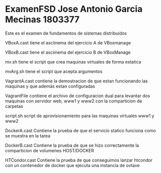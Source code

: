 # ExamenFSD Jose Antonio Garcia Mecinas 1803377

Este es el examen de fundamentos de sistemas distribuidos

VBoxA.cast tiene el asciinema del ejercicio A de VBoxmanage

VBoxB.cast tiene el asciinema del ejercicio B de VBoxManage

mv.sh tiene el script que crea maquinas virtuales de forma estatica

mvArg.sh tiene el script que acepta argumentos

VagrantA.cast contiene la demostracion de que estan funcionando las maquinas y que además estan configuradas

VagrantFile contiene el archivo de configuracion dual para levantar dos maquinas con servidor web, www1 y www2 con la comparticion de carpetas

script.sh script de aprovisionamiento para las maquinas virtuales www1 y www2

DockerA.cast Contiene la prueba de que el servicio statico funciona como se muestra en la tarea

DockerB.cast Contiene la prueba de que se hizo correctamente la comparticion de volumenes HOST/DOCKER

HTCondor.cast Contiene la prueba de que conseguimos lanzar htcondor con un contenedor de docker que ejecuta una instancia de ovtave


